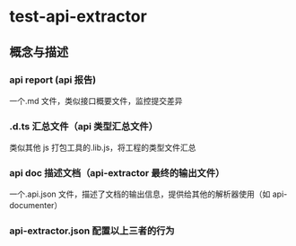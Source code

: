 <!--
 * @Author: xuziyong
 * @Date: 2021-11-06 22:22:00
 * @LastEditors: xuziyong
 * @LastEditTime: 2021-11-07 15:04:17
 * @Description: TODO
-->

# test-api-extractor

## 概念与描述

### api report (api 报告)

一个.md 文件，类似接口概要文件，监控提交差异

### .d.ts 汇总文件（api 类型汇总文件）

类似其他 js 打包工具的.lib.js，将工程的类型文件汇总

### api doc 描述文档（api-extractor 最终的输出文件）

一个.api.json 文件，描述了文档的输出信息，提供给其他的解析器使用（如 api-documenter）

### api-extractor.json 配置以上三者的行为
